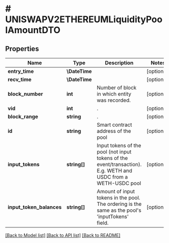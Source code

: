 # # UNISWAPV2ETHEREUMLiquidityPoolAmountDTO

## Properties

Name | Type | Description | Notes
------------ | ------------- | ------------- | -------------
**entry_time** | **\DateTime** |  | [optional]
**recv_time** | **\DateTime** |  | [optional]
**block_number** | **int** | Number of block in which entity was recorded. | [optional]
**vid** | **int** | . | [optional]
**block_range** | **string** | . | [optional]
**id** | **string** | Smart contract address of the pool | [optional]
**input_tokens** | **string[]** | Input tokens of the pool (not input tokens of the event/transaction). E.g. WETH and USDC from a WETH-USDC pool | [optional]
**input_token_balances** | **string[]** | Amount of input tokens in the pool. The ordering is the same as the pool&#39;s &#39;inputTokens&#39; field. | [optional]

[[Back to Model list]](../../README.md#models) [[Back to API list]](../../README.md#endpoints) [[Back to README]](../../README.md)
